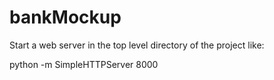 # bankMockup



Start a web server in the top level directory of the project like:

python -m SimpleHTTPServer 8000

